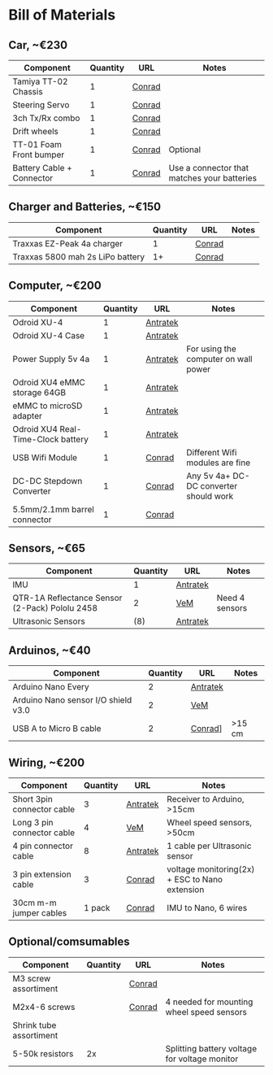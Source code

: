 # Bill of Materials



## Car, ~€230
| Component| Quantity | URL | Notes |
| --- | --- | --- | --- |
|Tamiya TT-02 Chassis |1| [Conrad](https://www.conrad.nl/p/tamiya-tt-02-toyota-gazoo-yaris-wrt-brushed-110-rc-auto-elektro-straatmodel-4wd-bouwpakket-1876796) | |
|Steering Servo |1|[Conrad](https://www.conrad.nl/p/hitec-standaard-servo-hs-311-analoge-servo-materiaal-aandrijving-polyamide-stekkersysteem-jr-209893)| |
|3ch Tx/Rx combo|1|[Conrad](https://www.conrad.nl/p/carson-modellsport-reflex-wheel-start-rc-pistoolzender-24-ghz-aantal-kanalen-3-incl-ontvanger-1920203) | |
|Drift wheels|1|[Conrad](https://www.conrad.nl/p/reely-110-straatmodel-complete-wielen-drift-y-spaken-groen-1-stuks-2226537)| |
|TT-01 Foam Front bumper|1|[Conrad](https://www.conrad.nl/p/tamiya-53683-reserveonderdeel-bumper-1498380)|Optional|
|Battery Cable + Connector|1|[Conrad](https://www.conrad.nl/p/accu-kabel-1x-trx-stekker-1x-open-kabeleinde-3000-cm-40-mm-modelcraft-208481)|Use a connector that matches your batteries|

## Charger and Batteries, ~€150
| Component| Quantity | URL | Notes |
| --- | --- | --- | --- | 
|Traxxas EZ-Peak 4a charger|1|[Conrad](https://www.conrad.nl/p/traxxas-ez-peak-plus-4a-multifunctionele-modelbouwlader-100-v-230-v-4-a-1969902)| |
|Traxxas 5800 mah 2s LiPo battery|1+|[Conrad](https://www.conrad.nl/p/traxxas-lipo-accupack-74-v-5800-mah-aantal-cellen-2-25-c-box-hardcase-traxxas-id-1432751)||


## Computer, ~€200
| Component| Quantity | URL | Notes |
| --- | --- | --- | --- |
|Odroid XU-4|1|[Antratek](https://www.antratek.nl/odroid-xu4-octa-core-computer-with-samsung-exynos-5422)| |
|Odroid XU-4 Case|1|[Antratek](https://www.antratek.nl/odroid-xu4-case-clear)| |
|Power Supply 5v 4a|1|[Antratek](https://www.antratek.nl/power-supply-5v-4a)|For using the computer on wall power|
|Odroid XU4 eMMC storage 64GB|1|[Antratek](https://www.antratek.nl/64gb-emmc-module-h2) | |
|eMMC to microSD adapter|1|[Antratek](https://www.antratek.nl/emmc-module-reader)| |Used only for flashing the OS|
|Odroid XU4 Real-Time-Clock battery|1|[Antratek](https://www.antratek.nl/rtc-backup-battery) | |
|USB Wifi Module|1|[Conrad](https://www.conrad.nl/p/edimax-ew-7611ulb-wifi-stick-usb-20-wifi-bluetooth-150-mbits-1491083) |Different Wifi modules are fine|
|DC-DC Stepdown Converter|1|[Conrad](https://www.conrad.nl/p/master-bec-spanningsregelaar-6-25-v-6-a-1435726)|Any 5v 4a+ DC-DC converter should work|
|5.5mm/2.1mm barrel connector|1|[Conrad](https://www.conrad.nl/p/voltcraft-laagspannings-aansluitkabel-laagspanningsstekker-open-kabeleinde-55-mm-21-mm-200-m-1-stuks-749123)| |

## Sensors, ~€65
| Component| Quantity  | URL | Notes |
| --- | --- | --- | --- |
|IMU|1|[Antratek](https://www.antratek.nl/9dof-imu-breakout-icm-20948-qwiic)| |
|QTR-1A Reflectance Sensor (2-Pack) Pololu 2458 |2|[VeM](https://www.vanallesenmeer.nl/QTR-1A-Reflectance-Sensor-(2-Pack)-Pololu-2458)|Need 4 sensors |
|Ultrasonic Sensors|(8)|[Antratek](https://www.antratek.nl/hc-sr04-ultrasonic-sonar-distance-sensor)||


## Arduinos, ~€40
| Component| Quantity | URL | Notes |
| --- | --- | --- | --- |
|Arduino Nano Every|2|[Antratek](https://www.antratek.nl/arduino-nano-every-with-headers) | |
|Arduino Nano sensor I/O shield v3.0|2|[VeM](https://www.vanallesenmeer.nl/Arduino-Nano-sensor-I/O-shield-v3.0) | |
|USB A to Micro B cable|2|[Conrad](https://www.conrad.nl/p/realpower-usb-20-aansluitkabel-1x-micro-usb-1x-micro-usb-stekker-6000-cm-zwart-2304825)] |>15 cm|


## Wiring, ~€200

| Component| Quantity | URL | Notes |
| --- | --- | --- | --- |
|Short 3pin connector cable|3|[Antratek](https://www.antratek.nl/3-pin-10-extension-cable)|Receiver to Arduino, >15cm|
|Long 3 pin connector cable|4|[VeM](https://www.vanallesenmeer.nl/Servo-Verlengkabel-RC-Futaba-JR-Man-vrouw-50-cm) |Wheel speed sensors, >50cm |
|4 pin connector cable|8|[Antratek](https://www.antratek.nl/jumper-wire-0-1-4-pin-12) |1 cable per Ultrasonic sensor |
|3 pin extension cable|3 |[Conrad](https://www.conrad.nl/p/modelcraft-servo-verlengkabel-1x-jr-stekker-1x-jr-bus-2500-cm-014-mm-plat-223733) |voltage monitoring(2x) + ESC to Nano extension|
|30cm m-m jumper cables|1 pack|[Conrad](https://www.conrad.nl/p/makerfactory-jkff40-jumper-kabel-arduino-banana-pi-raspberry-pi-40x-draadbrug-bus-40x-draadbrug-bus-3000-cm-bont-1970438) | IMU to Nano, 6 wires|

## Optional/comsumables
| Component| Quantity | URL | Notes |
| --- | --- | --- | --- |
|M3 screw assortiment||[Conrad](https://www.conrad.nl/p/thicon-models-20093-schroef-1-sets-1669366)| | 
|M2x4-6 screws || [Conrad](https://www.conrad.nl/p/toolcraft-m2-x-6mm-to-5661774-cilinderschroeven-m2-6-mm-binnenzeskant-inbus-din-912-iso-4762-staal-100-stuks-1887258) |4 needed for mounting wheel speed sensors|
|Shrink tube assortiment| | | |
|5-50k resistors |2x | |Splitting battery voltage for voltage monitor |

